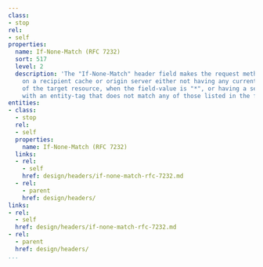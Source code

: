 ```yaml
---
class:
- stop
rel:
- self
properties:
  name: If-None-Match (RFC 7232)
  sort: 517
  level: 2
  description: 'The "If-None-Match" header field makes the request method conditional
    on a recipient cache or origin server either not having any current representation
    of the target resource, when the field-value is "*", or having a selected representation
    with an entity-tag that does not match any of those listed in the field-value. '
entities:
- class:
  - stop
  rel:
  - self
  properties:
    name: If-None-Match (RFC 7232)
  links:
  - rel:
    - self
    href: design/headers/if-none-match-rfc-7232.md
  - rel:
    - parent
    href: design/headers/
links:
- rel:
  - self
  href: design/headers/if-none-match-rfc-7232.md
- rel:
  - parent
  href: design/headers/
...
```

